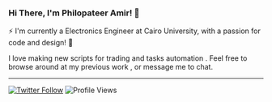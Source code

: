 ### Hi There, I'm Philopateer Amir! 👋

⚡ I'm currently a Electronics Engineer at Cairo University, with a passion for code and design! 🎨

I love making new scripts for trading and tasks automation . Feel free to browse around at my previous work , or message me to chat.


<!-- writing ends -->


---

[![Twitter Follow](https://img.shields.io/twitter/follow/Mi2_003?label=Follow&style=social)](https://twitter.com/Mi2_003) ![Profile Views](https://gpvc.arturio.dev/Mi2_003)
